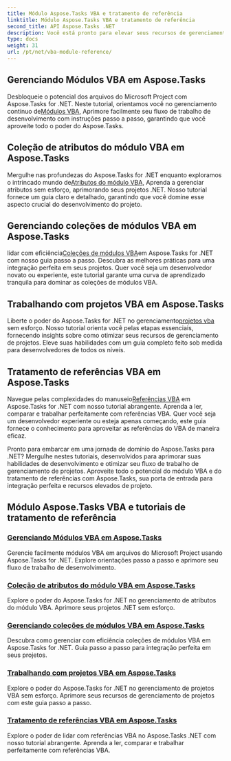 ```yaml
---
title: Módulo Aspose.Tasks VBA e tratamento de referência
linktitle: Módulo Aspose.Tasks VBA e tratamento de referência
second_title: API Aspose.Tasks .NET
description: Você está pronto para elevar seus recursos de gerenciamento de projetos usando Aspose.Tasks .NET? Mergulhe em nossos tutoriais abrangentes para módulo VBA e manipulação de referências.
type: docs
weight: 31
url: /pt/net/vba-module-reference/
---
```


## Gerenciando Módulos VBA em Aspose.Tasks

 Desbloqueie o potencial dos arquivos do Microsoft Project com Aspose.Tasks for .NET. Neste tutorial, orientamos você no gerenciamento contínuo de[Módulos VBA](./managing-vba-modules/), Aprimore facilmente seu fluxo de trabalho de desenvolvimento com instruções passo a passo, garantindo que você aproveite todo o poder do Aspose.Tasks.

## Coleção de atributos do módulo VBA em Aspose.Tasks

 Mergulhe nas profundezas do Aspose.Tasks for .NET enquanto exploramos o intrincado mundo de[Atributos do módulo VBA](./vba-module-attribute-collection/), Aprenda a gerenciar atributos sem esforço, aprimorando seus projetos .NET. Nosso tutorial fornece um guia claro e detalhado, garantindo que você domine esse aspecto crucial do desenvolvimento do projeto.

## Gerenciando coleções de módulos VBA em Aspose.Tasks

 lidar com eficiência[Coleções de módulos VBA](./vba-module-collections/)em Aspose.Tasks for .NET com nosso guia passo a passo. Descubra as melhores práticas para uma integração perfeita em seus projetos. Quer você seja um desenvolvedor novato ou experiente, este tutorial garante uma curva de aprendizado tranquila para dominar as coleções de módulos VBA.

## Trabalhando com projetos VBA em Aspose.Tasks

 Liberte o poder do Aspose.Tasks for .NET no gerenciamento[projetos vba](./vba-projects/) sem esforço. Nosso tutorial orienta você pelas etapas essenciais, fornecendo insights sobre como otimizar seus recursos de gerenciamento de projetos. Eleve suas habilidades com um guia completo feito sob medida para desenvolvedores de todos os níveis.

## Tratamento de referências VBA em Aspose.Tasks

 Navegue pelas complexidades do manuseio[Referências VBA](./vba-references/) em Aspose.Tasks for .NET com nosso tutorial abrangente. Aprenda a ler, comparar e trabalhar perfeitamente com referências VBA. Quer você seja um desenvolvedor experiente ou esteja apenas começando, este guia fornece o conhecimento para aproveitar as referências do VBA de maneira eficaz.

Pronto para embarcar em uma jornada de domínio do Aspose.Tasks para .NET? Mergulhe nestes tutoriais, desenvolvidos para aprimorar suas habilidades de desenvolvimento e otimizar seu fluxo de trabalho de gerenciamento de projetos. Aproveite todo o potencial do módulo VBA e do tratamento de referências com Aspose.Tasks, sua porta de entrada para integração perfeita e recursos elevados de projeto.
## Módulo Aspose.Tasks VBA e tutoriais de tratamento de referência
### [Gerenciando Módulos VBA em Aspose.Tasks](./managing-vba-modules/)
Gerencie facilmente módulos VBA em arquivos do Microsoft Project usando Aspose.Tasks for .NET. Explore orientações passo a passo e aprimore seu fluxo de trabalho de desenvolvimento.
### [Coleção de atributos do módulo VBA em Aspose.Tasks](./vba-module-attribute-collection/)
Explore o poder do Aspose.Tasks for .NET no gerenciamento de atributos do módulo VBA. Aprimore seus projetos .NET sem esforço.
### [Gerenciando coleções de módulos VBA em Aspose.Tasks](./vba-module-collections/)
Descubra como gerenciar com eficiência coleções de módulos VBA em Aspose.Tasks for .NET. Guia passo a passo para integração perfeita em seus projetos.
### [Trabalhando com projetos VBA em Aspose.Tasks](./vba-projects/)
Explore o poder do Aspose.Tasks for .NET no gerenciamento de projetos VBA sem esforço. Aprimore seus recursos de gerenciamento de projetos com este guia passo a passo.
### [Tratamento de referências VBA em Aspose.Tasks](./vba-references/)
Explore o poder de lidar com referências VBA no Aspose.Tasks .NET com nosso tutorial abrangente. Aprenda a ler, comparar e trabalhar perfeitamente com referências VBA.